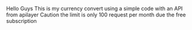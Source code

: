 Hello Guys
This is my currency convert using a simple code with an API from apilayer 
Caution the limit is only 100 request per month due the free subscription 
